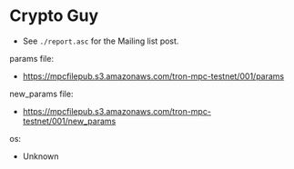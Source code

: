 # Crypto Guy
* See `./report.asc` for the Mailing list post.

params file:
* https://mpcfilepub.s3.amazonaws.com/tron-mpc-testnet/001/params

new_params file:
* https://mpcfilepub.s3.amazonaws.com/tron-mpc-testnet/001/new_params

os: 
* Unknown
